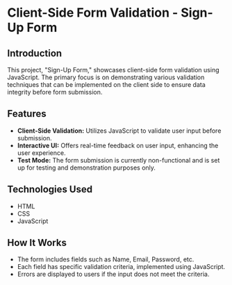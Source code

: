 # Client-Side Form Validation - Sign-Up Form

## Introduction
This project, "Sign-Up Form," showcases client-side form validation using JavaScript. The primary focus is on demonstrating various validation techniques that can be implemented on the client side to ensure data integrity before form submission.

## Features
- **Client-Side Validation:** Utilizes JavaScript to validate user input before submission.
- **Interactive UI:** Offers real-time feedback on user input, enhancing the user experience.
- **Test Mode:** The form submission is currently non-functional and is set up for testing and demonstration purposes only.

## Technologies Used
- HTML
- CSS
- JavaScript

## How It Works
- The form includes fields such as Name, Email, Password, etc.
- Each field has specific validation criteria, implemented using JavaScript.
- Errors are displayed to users if the input does not meet the criteria.

